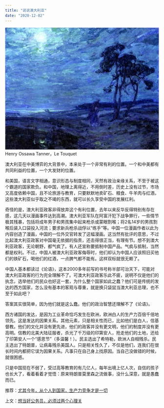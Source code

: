 ```yaml
---
title: "说说澳大利亚"
date: "2020-12-02"
---
```


![连岳文章](images/连岳文章picture-2.jpg) Henry Ossawa Tanner，Le Touquet

  

澳大利亚在中美博弈的大背景中，本来处于一个非常有利的位置。一个和中美都有共同利益的位置，一个大发财的位置。

  

和美国，语言文字相通，意识形态与制度相同，天然有政治亲缘关系，不至于被这个霸道的国家欺负。和中国，地理上离得近，不用倒时差，历史上没有过节，市场又高度依赖中国，且不论旅游与教育，只要默默地卖矿石、粮食、牛羊肉与红酒，这些澳大利亚似乎取之不竭的东西，就可以长久享受中国的发展红利。

  

奇怪的是，澳大利亚政客非得放弃这个有利位置，去年以来反华反得特别有存在感，这几天以漫画事件达到高潮。澳大利亚军队在阿富汗犯下战争罪行，一些情节极其残暴，包括将成年男子和男孩集中起来枪杀或蒙眼割喉；将2名14岁的男孩割喉后装入口袋投入河流；要求新兵枪杀战俘以“练手”等。中国一位漫画作者以此为内容创造了漫画，中国的一位外交官转发了这幅漫画。这当然有批评的意思，不过比起澳大利亚政客对中国毫无依据的指责，还击得很正当，有理有节。想不到澳大利亚政客，无论朝野，都气疯了。有人还宣称要抵制中国产品。气疯与抵制，当然都是权利。不过，中国人被澳大利亚政客侮辱时，他们却认为中国人应该照旧买他们的铁矿石，喝他们的红酒，一点脾气都不能有。这样双标就很无赖了。

  

中国人基本都读过《论语》，这本2000多年前写的书号称半部可治天下，可能对澳大利亚政客的行为完全理解不了。可澳大利亚政客乐此不疲，说明不仅是他们的执念，选举他们的民众也好这一套，为什么整个国家如此之蠢？他们可是传统的发达的西方国家，怎么没有基本的客观与尊重，就是换只袋鼠当澳大利亚总理，也不至于如此吧？

  

答案其实很简单，因为他们就是这么蠢。他们的政治智慧还理解不了《论语》。

  

西方诸国的发达，是因为工业革命恰巧发生在欧洲，欧洲白人的生产力百倍千倍地领先。这是发达的因果关系。其他元素，只是相关性而已，比如他们是白人，信基督教。他们的文化并没有更先进，他们的政客并没有更文明，他们的制度并没有更高明。信教的北美大陆征服者，杀光了千万级的印第安人，抢走他们的土地，还给了印第安人一个“感恩节”（多温馨！）。民主选出了希特勒，欧洲人自相残杀。民主选出了特朗普，让病毒残杀美国人。只是相关性久了，不仅是他们，连我们在很长时间内都把它误为因果关系。凡事只在自己身上找原因。当自己没做错的时候，就很困惑。

  

只是中国现在不弱了，受过高等教育的有几亿人，每年出境上亿人次，自信的孩子也长大了，看着看着才觉悟：原来特朗普莫里森之流做事，没什么深意，就是愚蠢而已。

  

推荐：[尤其今年，从个人到国家，生产力竞争才是一切](http://mp.weixin.qq.com/s?__biz=MjM5NDU0Mjk2MQ==&mid=2651638016&idx=1&sn=f5ac1f43613091895b4f8e3eec79bd60&chksm=bd7e4d1e8a09c408fd7393a4a04e9a24ede85274381eb10ebf3286c8b78c96213a633646510a&scene=21#wechat_redirect)  

上文：[想当好公务员，必须过两个心理关](http://mp.weixin.qq.com/s?__biz=MjM5NDU0Mjk2MQ==&mid=2651663377&idx=1&sn=facaaea9bae8d7ec0fe196153e044f0f&chksm=bd7fa80f8a082119515be7eb3a36a808383909807b77f185c8ba569ded6828ca7c6a7a334994&scene=21#wechat_redirect)

